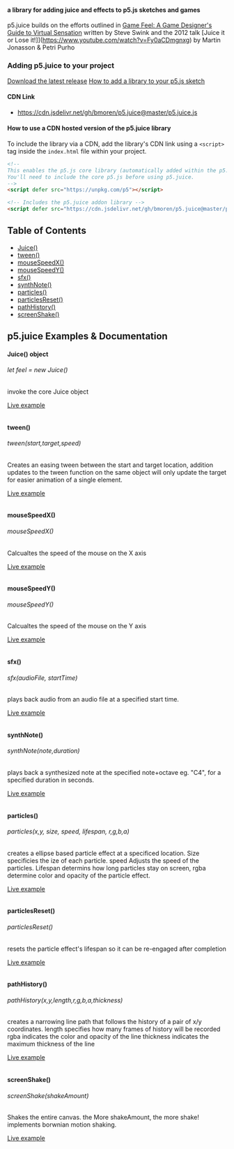 <!-- ![p5.collide](p5collide2d.png) -->

#### a library for adding juice and effects to p5.js sketches and games

p5.juice builds on the efforts outlined in [Game Feel: A Game Designer's Guide to Virtual Sensation](https://bookshop.org/books/game-feel-a-game-designer-s-guide-to-virtual-sensation/9781138403253) written by Steve Swink and the 2012 talk [Juice it or Lose it!]](https://www.youtube.com/watch?v=Fy0aCDmgnxg) by Martin Jonasson & Petri Purho


### Adding p5.juice to your project
[Download the latest release](https://github.com/bmoren/p5.juice/releases/)
[How to add a library to your p5.js sketch](https://p5js.org/libraries/)

#### CDN Link
+ https://cdn.jsdelivr.net/gh/bmoren/p5.juice@master/p5.juice.js

#### How to use a CDN hosted version of the p5.juice library
To include the library via a CDN, add the library's CDN link using a `<script>` tag inside the `index.html` file within your project. 
```html
<!--
This enables the p5.js core library (automatically added within the p5.js web editor).
You'll need to include the core p5.js before using p5.juice.
-->
<script defer src="https://unpkg.com/p5"></script>

<!-- Includes the p5.juice addon library -->
<script defer src="https://cdn.jsdelivr.net/gh/bmoren/p5.juice@master/p5.juice.js"></script>
```

## Table of Contents

  + [Juice()](#juice-object)
  + [tween()](#tween)
  + [mouseSpeedX()](#mousespeedx)
  + [mouseSpeedY()](#mousespeedy)
  + [sfx()](#sfx)
  + [synthNote()](#synthnote)
  + [particles()](#particles)
  + [particlesReset()](#particlesreset)
  + [pathHistory()](#pathhistory)
  + [screenShake()](#screenshake)

## p5.juice Examples & Documentation


#### Juice() object
###### let feel = new Juice()
invoke the core Juice object

[Live example]()

```javascript

```



#### tween()
###### tween(start,target,speed)
Creates an easing tween between the start and target location, addition updates to the tween function on the same object will only update the target for easier animation of a single element.

[Live example]()

```javascript

```

#### mouseSpeedX()
###### mouseSpeedX()
Calcualtes the speed of the mouse on the X axis

[Live example]()

```javascript

```

#### mouseSpeedY()
###### mouseSpeedY()
Calcualtes the speed of the mouse on the Y axis

[Live example]()

```javascript

```

#### sfx()
###### sfx(audioFile, startTime)
plays back audio from an audio file at a specified start time.

[Live example]()

```javascript

```

#### synthNote()
###### synthNote(note,duration)
plays back a synthesized note at the specified note+octave eg. "C4", for a specified duration in seconds.

[Live example]()

```javascript

```


####   particles()
######   particles(x,y, size, speed, lifespan, r,g,b,a)
creates a ellipse based particle effect at a specificed location. Size specificies the ize of each particle. speed Adjusts the speed of the particles. Lifespan determins how long particles stay on screen, rgba determine color and opacity of the particle effect.

[Live example]()

```javascript

```

####   particlesReset()
######   particlesReset()
resets the particle effect's lifespan so it can be re-engaged after completion

[Live example]()

```javascript

```


####   pathHistory()
######     pathHistory(x,y,length,r,g,b,a,thickness)
creates a narrowing line path that follows the history of a pair of x/y coordinates. 
length specifies how many frames of history will be recorded
rgba indicates the color and opacity of the line
thickness indicates the maximum thickness of the line

[Live example]()

```javascript

```

####   screenShake()
######   screenShake(shakeAmount)
Shakes the entire canvas. the More shakeAmount, the more shake! implements borwnian motion shaking.

[Live example]()

```javascript

```

